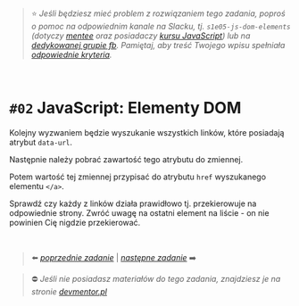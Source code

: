 
> :star: *Jeśli będziesz mieć problem z rozwiązaniem tego zadania, poproś o pomoc na odpowiednim kanale na Slacku, tj. `s1e05-js-dom-elements` (dotyczy [mentee](https://devmentor.pl/mentoring-javascript/) oraz posiadaczy [kursu JavaScript](https://devmentor.pl/p/javascript-for-beginners/)) lub na [dedykowanej grupie fb](https://www.facebook.com/groups/155234921740033). Pamiętaj, aby treść Twojego wpisu spełniała [odpowiednie kryteria](https://devmentor.pl/jak-prosic-o-pomoc/).*

&nbsp;

# `#02` JavaScript: Elementy DOM

Kolejny wyzwaniem będzie wyszukanie wszystkich linków, które posiadają atrybut `data-url`.

Następnie należy pobrać zawartość tego atrybutu do zmiennej.

Potem wartość tej zmiennej przypisać do atrybutu `href` wyszukanego elementu `</a>`.

Sprawdź czy każdy z linków działa prawidłowo tj. przekierowuje na odpowiednie strony. Zwróć uwagę na ostatni element na liście - on nie powinien Cię nigdzie przekierować.


&nbsp;

> :arrow_left: [*poprzednie zadanie*](./../01) | [*następne zadanie*](./../03) :arrow_right:

> :no_entry: *Jeśli nie posiadasz materiałów do tego zadania, znajdziesz je na stronie [devmentor.pl](https://devmentor.pl/p/js-basics/)*
